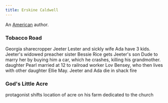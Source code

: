 ```yaml
---
title: Erskine Caldwell
---
```


An [American](../index.html) author.

### Tobacco Road

Georgia sharecropper Jeeter Lester and sickly wife Ada have 3 kids. Jeeter's widowed preacher sister Bessie Rice gets Jeeter's son Dude to marry her by buying him a car, which he crashes, killing his grandmother. daughter Pearl married at 12 to railroad worker Lov Bensey, who then lives with other daughter Ellie May. Jeeter and Ada die in shack fire

### God's Little Acre

protagonist shifts location of acre on his farm dedicated to the church
